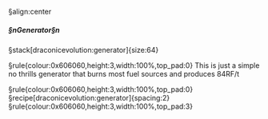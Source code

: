 §align:center
##### §nGenerator§n

§stack[draconicevolution:generator]{size:64}

§rule{colour:0x606060,height:3,width:100%,top_pad:0}
This is just a simple no thrills generator that burns most fuel sources and produces 84RF/t

§rule{colour:0x606060,height:3,width:100%,top_pad:0}
§recipe[draconicevolution:generator]{spacing:2}
§rule{colour:0x606060,height:3,width:100%,top_pad:3}